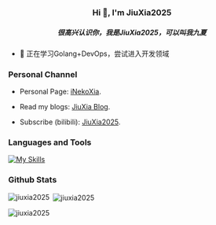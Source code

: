 <h3 align="center">Hi 👋, I'm JiuXia2025</h3>
<h5 align="center">很高兴认识你，我是JiuXia2025，可以叫我九夏</h5>

- 🎯 正在学习Golang+DevOps，尝试进入开发领域

<h3 align="left">Personal Channel</h3>

- Personal Page: [iNekoXia](https://www.inekoxia.com).

- Read my blogs: [JiuXia Blog](https://blog.inekoxia.com).

- Subscribe (bilibili): [JiuXia2025](https://space.bilibili.com/354206318).

<h3 align="left">Languages and Tools</h3>

[![My Skills](https://skillicons.dev/icons?i=golang,java,python,php,vue,electron,html,js,androidstudio,mysql,redis,linux,bash,vscode,git,vim,raspberrypi,ansible,nginx,docker,kubernetes,jenkins,kafka,grafana,prometheus,elasticsearch,openstack&theme=light)](https://skillicons.dev)

<h3 align="left">Github Stats</h3>
<p><img align="left" src="https://github-readme-stats.vercel.app/api/top-langs?username=jiuxia2025&show_icons=true&locale=en&layout=compact" alt="jiuxia2025" /></p>

<p>&nbsp;<img align="center" src="https://github-readme-stats.vercel.app/api?username=jiuxia2025&show_icons=true&locale=en" alt="jiuxia2025" /></p>

<p><img align="center" src="https://github-readme-streak-stats.herokuapp.com/?user=jiuxia2025&" alt="jiuxia2025" /></p>

